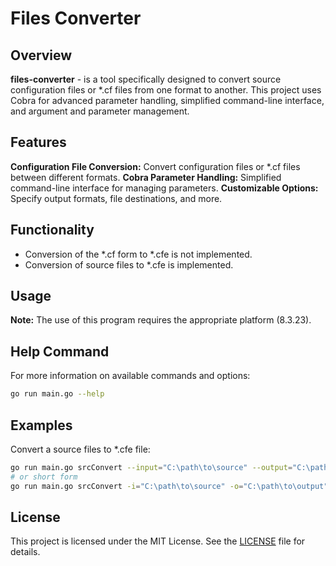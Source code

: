 # Files Converter

## Overview

**files-converter** - is a tool specifically designed to convert source configuration files or *.cf files from one format to another. This project uses Cobra for advanced parameter handling, simplified command-line interface, and argument and parameter management.

## Features
**Configuration File Conversion:** Convert configuration files or *.cf files between different formats.
**Cobra Parameter Handling:** Simplified command-line interface for managing parameters.
**Customizable Options:** Specify output formats, file destinations, and more.

## Functionality

- Conversion of the *.cf form to *.cfe is not implemented.
- Conversion of source files to *.cfe is implemented.

## Usage
**Note:**  The use of this program requires the appropriate platform (8.3.23).

## Help Command
For more information on available commands and options:
``` sh
go run main.go --help
```

## Examples
Convert a source files to *.cfe file:
``` sh
go run main.go srcConvert --input="C:\path\to\source" --output="C:\path\to\output"
# or short form
go run main.go srcConvert -i="C:\path\to\source" -o="C:\path\to\output"
```

## License
This project is licensed under the MIT License. See the [LICENSE](LICENSE) file for details.
